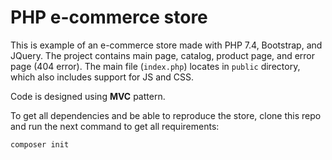 # PHP e-commerce store
This is example of an e-commerce store made with PHP 7.4, Bootstrap, and JQuery. The project contains main page, catalog, product page, and error page (404 error). The main file (`index.php`) locates in `public` directory, which also includes support for JS and CSS. 

Code is designed using **MVC** pattern. 

To get all dependencies and be able to reproduce the store, clone this repo and run the next command to get all requirements:

```
composer init
```